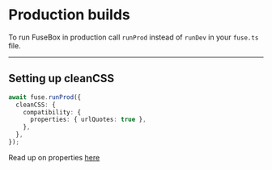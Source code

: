 # Production builds

To run FuseBox in production call `runProd` instead of `runDev` in your `fuse.ts` file.

-------

## Setting up cleanCSS

```ts
await fuse.runProd({
  cleanCSS: {
    compatibility: {
      properties: { urlQuotes: true },
    },
  },
});
```

Read up on properties [here](https://github.com/jakubpawlowicz/clean-css)
